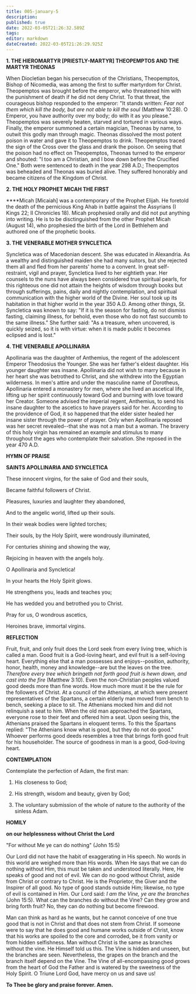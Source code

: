 ```yaml
---
title: 005-january-5
description: 
published: true
date: 2022-03-05T21:26:32.589Z
tags: 
editor: markdown
dateCreated: 2022-03-05T21:26:29.925Z
---
```


**1. THE HIEROMARTYR [PRIESTLY-MARTYR] THEOPEMPTOS AND THE MARTYR THEONAS**

When Diocletian began his persecution of the Christians, Theopemptos, Bishop of Nicomedia, was among the first to suffer martyrdom for Christ. Theopemptos was brought before the emperor, who threatened him with the punishment of death if he did not deny Christ. To that threat, the courageous bishop responded to the emperor: "It stands written: *Fear not them which kill the body, but are not able to kill the soul* (Matthew 10:28). O Emperor, you have authority over my body; do with it as you please." Theopemptos was severely beaten, starved and tortured in various ways. Finally, the emperor summoned a certain magician, Theonas by name, to outwit this godly man through magic. Theonas dissolved the most potent poison in water and gave it to Theopemptos to drink. Theopemptos traced the sign of the Cross over the glass and drank the poison. On seeing that the poison had no effect on Theopemptos, Theonas turned to the emperor and shouted: "I too am a Christian, and I bow down before the Crucified One." Both were sentenced to death in the year 298 A.D.; Theopemptos was beheaded and Theonas was buried alive. They suffered honorably and became citizens of the Kingdom of Christ.

**2. THE HOLY PROPHET MICAH THE FIRST**

****Micah [Micaiah] was a contemporary of the Prophet Elijah. He foretold the death of the pernicious King Ahab in battle against the Assyrians (I Kings 22; II Chronicles 18). Micah prophesied orally and did not put anything into writing. He is to be disctinguished from the other Prophet Micah (August 14), who prophesied the birth of the Lord in Bethlehem and authored one of the prophetic books.

**3. THE VENERABLE MOTHER SYNCLETICA**

Syncletica was of Macedonian descent. She was educated in Alexandria. As a wealthy and distinguished maiden she had many suitors, but she rejected them all and fled from her parents' home to a convent. In great self-restraint, vigil and prayer, Syncletica lived to her eightieth year. Her counsels to the nuns have always been considered true spiritual pearls, for this righteous one did not attain the heights of wisdom through books but through sufferings, pains, daily and nightly contemplation, and spiritual communication with the higher world of the Divine. Her soul took up its habitation in that higher world in the year 350 A.D. Among other things, St. Syncletica was known to say: "If it is the season for fasting, do not dismiss fasting, claiming illness, for behold, even those who do not fast succumb to the same illness." She further said: "As a treasure, when uncovered, is quickly seized, so it is with virtue: when it is made public it becomes eclipsed and is lost."

**4. THE VENERABLE APOLLINARIA**

Apollinaria was the daughter of Anthemius, the regent of the adolescent Emperor Theodosius the Younger. She was her father's eldest daughter. His younger daughter was insane. Apollinaria did not wish to marry because in her heart she was betrothed to Christ, and she withdrew into the Egyptian wilderness. In men's attire and under the masculine name of Dorotheus, Apollinaria entered a monastery for men, where she lived an ascetical life, lifting up her spirit continuously toward God and burning with love toward her Creator. Someone advised the imperial regent, Anthemius, to send his insane daughter to the ascetics to have prayers said for her. According to the providence of God, it so happened that the elder sister healed her insane sister through the power of prayer. Only when Apollinaria reposed was her secret revealed--that she was not a man but a woman. The bravery of this holy virgin has remained an example and stimulus to many throughout the ages who contemplate their salvation. She reposed in the year 470 A.D.



**HYMN OF PRAISE**

**SAINTS APOLLINARIA AND SYNCLETICA**

These innocent virgins, for the sake of God and their souls,

Became faithful followers of Christ.

Pleasures, luxuries and laughter they abandoned,

And to the angelic world, lifted up their souls.

In their weak bodies were lighted torches;

Their souls, by the Holy Spirit, were wondrously illuminated,

For centuries shining and showing the way,

Rejoicing in heaven with the angels holy.

O Apollinaria and Syncletica!

In your hearts the Holy Spirit glows.

He strengthens you, leads and teaches you;

He has wedded you and betrothed you to Christ.

Pray for us, O wondrous ascetics,

Heroines brave, immortal virgins.



**REFLECTION**

Fruit, fruit, and only fruit does the Lord seek from every living tree, which is called a man. Good fruit is a God-loving heart, and evil fruit is a self-loving heart. Everything else that a man possesses and enjoys--position, authority, honor, health, money and knowledge--are but the leaves on the tree. *Therefore every tree which bringeth not forth good fruit is hewn down, and cast into the fire* (Matthew 3:10). Even the non-Christian peoples valued good deeds more than fine words. How much more must it be the rule for the followers of Christ. At a council of the Athenians, at which were present representatives of the Spartans, a certain elderly man moved from bench to bench, seeking a place to sit. The Athenians mocked him and did not relinquish a seat to him. When the old man approached the Spartans, everyone rose to their feet and offered him a seat. Upon seeing this, the Athenians praised the Spartans in eloquent terms. To this the Spartans replied: "The Athenians know what is good, but they do not do good." Whoever performs good deeds resembles a tree that brings forth good fruit for his householder. The source of goodness in man is a good, God-loving heart.



**CONTEMPLATION**

Contemplate the perfection of Adam, the first man:

1.  His closeness to God;

1.  His strength, wisdom and beauty, given by God;

1.  The voluntary submission of the whole of nature to the authority of the sinless Adam.



**HOMILY**

**on our helplessness without Christ the Lord**

 "For without Me ye can do nothing" (John 15:5)

Our Lord did not have the habit of exaggerating in His speech. No words in this world are weighed more than His words. When He says that we can do nothing without Him, this must be taken and understood literally. Here, He speaks of good and not of evil. We can do no good without Christ, aside from Christ or contrary to Christ. He is the Proprietor, the Giver and the Inspirer of all good. No type of good stands outside Him; likewise, no type of evil is contained in Him. Our Lord said: *I am the Vine, ye are the branches* (John 15:5). What can the branches do without the Vine? Can they grow and bring forth fruit? No, they can do nothing but become firewood.

Man can think as hard as he wants, but he cannot conceive of one true good that is not in Christ and that does not stem from Christ. If someone were to say that he does good and humane works outside of Christ, know that his works are spoiled to the core and corroded, be it from vanity or from hidden selfishness. Man without Christ is the same as branches without the vine. He Himself told us this. The Vine is hidden and unseen, but the branches are seen. Nevertheless, the grapes on the branch and the branch itself depend on the Vine. The Vine of all-encompassing good grows from the heart of God the Father and is watered by the sweetness of the Holy Spirit. O Triune Lord God, have mercy on us and save us!

**To Thee be glory and praise forever. Amen.**

